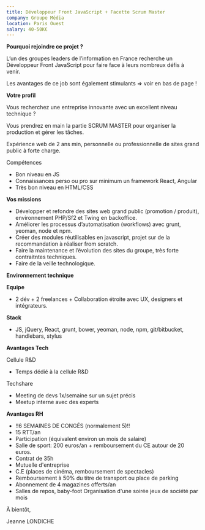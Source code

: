 ```yaml
---
title: Développeur Front JavaScript + Facette Scrum Master
company: Groupe Média
location: Paris Ouest
salary: 40-50K€
---
```


<strong>Pourquoi rejoindre ce projet ?</strong>

L’un des groupes leaders de l’information en France recherche un Développeur Front JavaScript pour faire face à leurs nombreux défis à venir.
 
Les avantages de ce job sont également stimulants => voir en bas de page !

<strong>Votre profil</strong>

Vous recherchez une entreprise innovante avec un excellent niveau technique ?

Vous prendrez en main la partie SCRUM MASTER pour organiser la production et gérer les tâches.

Expérience web de 2 ans min, personnelle ou professionnelle de sites grand public à forte charge.

Compétences 
- Bon niveau en JS 
- Connaissances perso ou pro sur minimum un framework React, Angular 
- Très bon niveau en HTML/CSS

<strong>Vos missions</strong>

- Développer et refondre des sites web grand public (promotion / produit), environnement PHP/Sf2 et Twing en backoffice.
- Améliorer les processus d’automatisation (workflows) avec grunt, yeoman, node et npm.
- Créer des modules réutilisables en javascript, projet sur de la recommandation à réaliser from scratch.
- Faire la maintenance et l’évolution des sites du groupe, très forte contraitntes techniques.
- Faire de la veille technologique.

<strong>Environnement technique</strong>

<strong>Equipe</strong> 
- 2 dév + 2 freelances + Collaboration étroite avec UX, designers et intégrateurs.

<strong>Stack</strong>
- JS, jQuery, React, grunt, bower, yeoman, node, npm, git/bitbucket, handlebars, stylus

<strong>Avantages Tech</strong>

Cellule R&D
 
- Temps dédié à la cellule R&D
 
Techshare
 
- Meeting de devs 1x/semaine sur un sujet précis 
- Meetup interne avec des experts

<strong>Avantages RH </strong>
 
- !!6 SEMAINES DE CONGÉS (normalement 5)!!
- 15 RTT/an
- Participation (équivalent environ un mois de salaire)
- Salle de sport: 200 euros/an + remboursement du CE autour de 20 euros.
- Contrat de 35h
- Mutuelle d'entreprise
- C.E (places de cinéma, remboursement de spectacles)
- Remboursement à 50% du titre de transport ou place de parking
- Abonnement de 4 magazines offerts/an
- Salles de repos, baby-foot
Organisation d'une soirée jeux de société par mois


À bientôt,

Jeanne LONDICHE